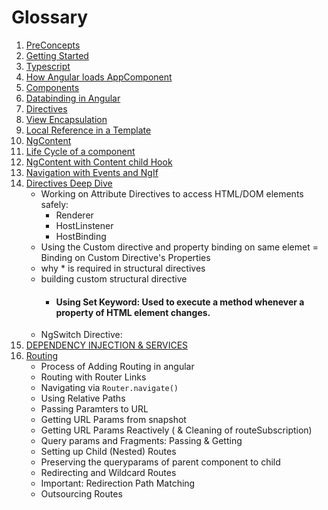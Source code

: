 # Glossary

1. [PreConcepts](./1-GettingStarted.md#PreConcepts)
2. [Getting Started](./1-GettingStarted.md#CourseStructure)
3. [Typescript](./1-GettingStarted.md#TypeScript)
4. [How Angular loads AppComponent](./2-Basics.md)
5. [Components](./2-Basics.md#Components)
6. [Databinding in Angular](./2-Basics.md#AngularDatabinding)
7. [Directives](./2-Basics.md#Directives)
8. [View Encapsulation](./5-Databinding&Component.md#ve)
9. [Local Reference in a Template](./5-Databinding&Component.md#localReference)
10. [NgContent](./5-Databinding&Component.md#ngContent)
11. [Life Cycle of a component](./5.1-ComponentLifeCycle.md##lifeCycle)
12. [NgContent with Content child Hook](./5-Databinding&Component.md#contentChild)
13. [Navigation with Events and NgIf](./6-Databinding.md#event-ngif)
14. [Directives Deep Dive](./7-DirectivesDeepDive.md)
    * Working on Attribute Directives to access HTML/DOM elements safely:
        * Renderer
        * HostLinstener
        * HostBinding
    * Using the Custom directive and property binding on same elemet = Binding on Custom Directive's Properties
    * why * is required in structural directives
    * building custom structural directive
        * #### Using Set Keyword: Used to execute a method whenever a property of HTML element changes.
    * NgSwitch Directive:
15. [DEPENDENCY INJECTION & SERVICES](./9-SERVICES.MD)
16. [Routing](./10-Routing.md)
    * Process of Adding Routing in angular
    * Routing with Router Links
    * Navigating via ```Router.navigate()```
    * Using Relative Paths
    * Passing Paramters to URL
    * Getting URL Params from snapshot
    * Getting URL Params Reactively ( & Cleaning of routeSubscription)
    * Query params and Fragments: Passing & Getting
    * Setting up Child (Nested) Routes
    * Preserving the queryparams of parent component to child
    * Redirecting and Wildcard Routes
    * Important: Redirection Path Matching
    * Outsourcing Routes